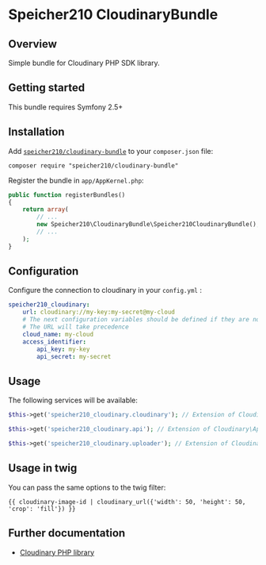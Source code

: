 Speicher210 CloudinaryBundle
============================

Overview
--------

Simple bundle for Cloudinary PHP SDK library.

Getting started
---------------

This bundle requires Symfony 2.5+

Installation
------------

Add [`speicher210/cloudinary-bundle`](https://packagist.org/packages/speicher210/CloudinaryBundle) to your `composer.json` file:

    composer require "speicher210/cloudinary-bundle"

Register the bundle in `app/AppKernel.php`:

``` php
public function registerBundles()
{
    return array(
        // ...
        new Speicher210\CloudinaryBundle\Speicher210CloudinaryBundle(),
        // ...
    );
}
```

Configuration
-------------

Configure the connection to cloudinary in your `config.yml` :

``` yaml
speicher210_cloudinary:
    url: cloudinary://my-key:my-secret@my-cloud
    # The next configuration variables should be defined if they are not present in the URL
    # The URL will take precedence
    cloud_name: my-cloud
    access_identifier:
        api_key: my-key
        api_secret: my-secret
```

Usage
-----

The following services will be available:

``` php
$this->get('speicher210_cloudinary.cloudinary'); // Extension of Cloudinary from cloudinary package.

$this->get('speicher210_cloudinary.api'); // Extension of Cloudinary\Api from cloudinary package.

$this->get('speicher210_cloudinary.uploader'); // Extension of Cloudinary\Uploader from cloudinary package.
```

Usage in twig
-------------

You can pass the same options to the twig filter:

``` twig
{{ cloudinary-image-id | cloudinary_url({'width': 50, 'height': 50, 'crop': 'fill'}) }}
```

Further documentation
---------------------

- [Cloudinary PHP library](https://github.com/cloudinary/cloudinary_php)
